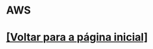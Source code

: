 # AWS

<!-- 
TODO: abaixo temos uma lista de tópicos que eu irei estudar:

- AWS STS (Security Token Service)
- AWS IAM
-->

# [[Voltar para a página inicial]](../README.md)